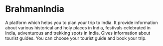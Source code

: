 # BrahmanIndia

A platform which helps you to plan your trip to India.
It provide information about various historical and holy places in India, festivals celebrated in India, adventurous and trekking spots in India.
Gives information about tourist guides.
You can choose your tourist guide and book your trip. 
